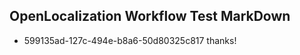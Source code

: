 ## OpenLocalization Workflow Test MarkDown

* 599135ad-127c-494e-b8a6-50d80325c817 
thanks!



<!--HONumber=Jan16_HO3-->
